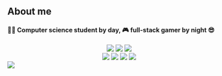 ## About me

#### 👨‍💻 Computer science student by day, 🎮 full-stack gamer by night 😎
<div align="center">
  <img src="https://github-readme-stats.vercel.app/api?username=Urek00Bg&show_icons=true&theme=dark" />
  <img src="https://github-readme-streak-stats.herokuapp.com/?user=Urek00Bg"/>
  <img src= "https://github-readme-stats.vercel.app/api/top-langs/?username=Urek00Bg&layout=compact"/>
</div>
<div align="center">
  <img src="https://img.shields.io/badge/C%2B%2B-00599C?style=for-the-badge&logo=c%2B%2B&logoColor=white" />
  <img src="https://img.shields.io/badge/Lua-2C2D72?style=for-the-badge&logo=lua&logoColor=white" />
  <img src="https://img.shields.io/badge/HTML5-E34F26?style=for-the-badge&logo=html5&logoColor=white" />
  <img src="https://img.shields.io/badge/CSS3-1572B6?style=for-the-badge&logo=css3&logoColor=white" />
</div>
<div align="left">
 <img src="https://komarev.com/ghpvc/?username=Urek00Bg&color=blue" />
</div>



<!--
**Urek00Bg/Urek00Bg** is a ✨ _special_ ✨ repository because its `README.md` (this file) appears on your GitHub profile.

Here are some ideas to get you started:

- 🔭 I’m currently working on ...
- 🌱 I’m currently learning ...
- 👯 I’m looking to collaborate on ...
- 🤔 I’m looking for help with ...
- 💬 Ask me about ...
- 📫 How to reach me: ...
- 😄 Pronouns: ...
- ⚡ Fun fact: ...
-->
